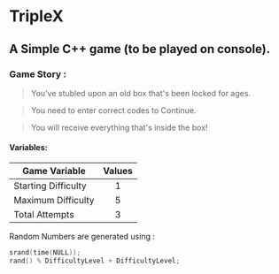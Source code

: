 # TripleX
## A Simple C++ game (to be played on console).

### Game Story :

> You've stubled upon an old box that's been locked for ages.

> You need to enter correct codes to Continue.

> You will receive everything that's inside the box!

#### Variables:

| Game Variable        | Values |
| -------------------- |:------:|
| Starting Difficulty  | 1      |
| Maximum Difficulty   | 5      |
| Total Attempts       | 3      |

Random Numbers are generated using : 
```CPP
srand(time(NULL));
rand() % DifficultyLevel + DifficultyLevel;
```
